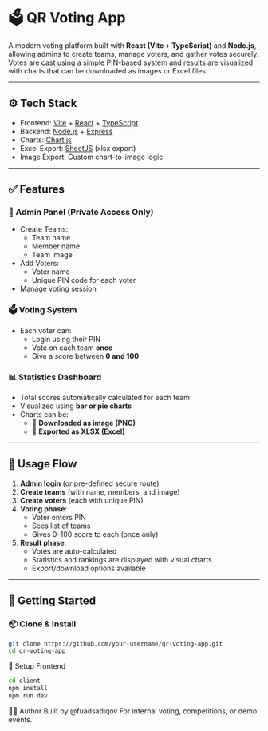 # 🗳️ QR Voting App

A modern voting platform built with **React (Vite + TypeScript)** and **Node.js**, allowing admins to create teams, manage voters, and gather votes securely.  
Votes are cast using a simple PIN-based system and results are visualized with charts that can be downloaded as images or Excel files.

---

## ⚙️ Tech Stack

- Frontend: [Vite](https://vitejs.dev/) + [React](https://reactjs.org/) + [TypeScript](https://www.typescriptlang.org/)
- Backend: [Node.js](https://nodejs.org/) + [Express](https://expressjs.com/)
- Charts: [Chart.js](https://www.chartjs.org/)
- Excel Export: [SheetJS](https://sheetjs.com/) (xlsx export)
- Image Export: Custom chart-to-image logic

---

## ✅ Features

### 👤 Admin Panel (Private Access Only)

- Create Teams:
  - Team name
  - Member name
  - Team image
- Add Voters:
  - Voter name
  - Unique PIN code for each voter
- Manage voting session

### 🗳️ Voting System

- Each voter can:
  - Login using their PIN
  - Vote on each team **once**
  - Give a score between **0 and 100**

### 📊 Statistics Dashboard

- Total scores automatically calculated for each team
- Visualized using **bar or pie charts**
- Charts can be:
  - 📸 **Downloaded as image (PNG)**
  - 📄 **Exported as XLSX (Excel)**

---

## 🧪 Usage Flow

1. **Admin login** (or pre-defined secure route)
2. **Create teams** (with name, members, and image)
3. **Create voters** (each with unique PIN)
4. **Voting phase**:
   - Voter enters PIN
   - Sees list of teams
   - Gives 0–100 score to each (once only)
5. **Result phase**:
   - Votes are auto-calculated
   - Statistics and rankings are displayed with visual charts
   - Export/download options available

---

## 🚀 Getting Started

### 📦 Clone & Install

```bash
git clone https://github.com/your-username/qr-voting-app.git
cd qr-voting-app
```
🔧 Setup Frontend
```bash
cd client
npm install
npm run dev
```
🙋‍♂️ Author
Built by @fuadsadiqov
For internal voting, competitions, or demo events.
